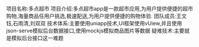 项目名称:多点超市
项目介绍:多点超市app是一款超市应用,为用户提供便捷的超市购物,海量商品任用户挑选,极速配送,为用户提供便捷的购物体验.
团队成员:王文钰,石雨清,刘双双
技术体系:主要使用uniapp技术,UI框架使用vUiew,并且使用json-serve模拟后台数据接口,使用mockjs模拟商品图片等数据
疑难技术:主要就是模拟后台接口这一难题
